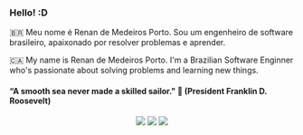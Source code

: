 ### Hello!  :D

🇧🇷 Meu nome é Renan de Medeiros Porto. Sou um engenheiro de software brasileiro, apaixonado por resolver problemas e aprender.

🇨🇦 My name is Renan de Medeiros Porto. I'm a Brazilian Software Enginner who's passionate about solving problems and learning new things.

#### “A smooth sea never made a skilled sailor." 🧠 (President Franklin D. Roosevelt)


<div style="display: inline_block" align="center">
   <a href="https://www.linkedin.com/in/renan-de-medeiros-porto/" target="_blank"><img src="https://img.shields.io/badge/-LinkedIn-%230077B5?style=for-the-badge&logo=linkedin&logoColor=white" target="_blank"></a> 
   <a href = "mailto:renan.porto1099@gmail.com"><img src="https://img.shields.io/badge/-Gmail-%23333?style=for-the-badge&logo=gmail&logoColor=white" target="_blank"></a>
  <a href="https://instagram.com/rmp.renan" target="_blank"><img src="https://img.shields.io/badge/-Instagram-%23E4405F?style=for-the-badge&logo=instagram&logoColor=white" target="_blank"></a>
</div>

